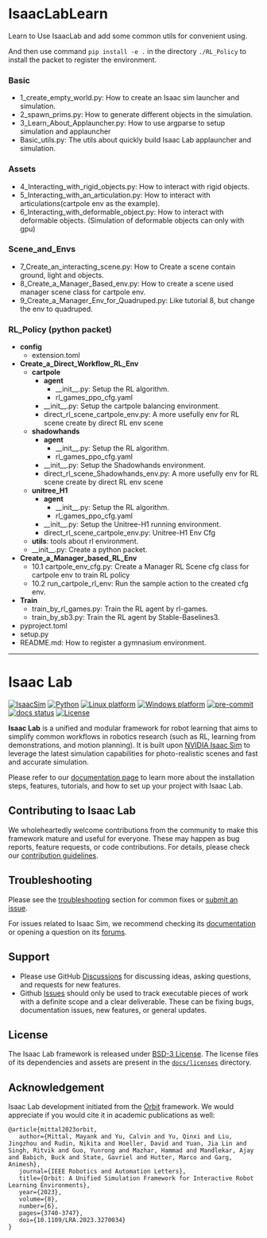 # IsaacLabLearn

Learn to Use IsaacLab and add some common utils for convenient using.

And then use command `pip install -e .` in the directory `./RL_Policy` to install the packet to register the environment.
### Basic
 - 1_create_empty_world.py: How to create an Isaac sim launcher and simulation. 
 - 2_spawn_prims.py: How to generate different objects in the simulation.
 - 3_Learn_About_Applauncher.py: How to use argparse to setup simulation and applauncher
 - Basic_utils.py: The utils about quickly build Isaac Lab applauncher and simulation.
### Assets
 - 4_Interacting_with_rigid_objects.py: How to interact with rigid objects.
 - 5_Interacting_with_an_articulation.py: How to interact with articulations(cartpole env as the example).
 - 6_Interacting_with_deformable_object.py: How to interact with deformable objects. (Simulation of deformable objects can only with gpu)
### Scene_and_Envs
 - 7_Create_an_interacting_scene.py: How to Create a scene contain ground, light and objects.
 - 8_Create_a_Manager_Based_env.py: How to create a scene used manager scene class for cartpole env.
 - 9_Create_a_Manager_Env_for_Quadruped.py: Like tutorial 8, but change the env to quadruped.
### RL_Policy (python packet)
 - **config**
   - extension.toml
 - **Create_a_Direct_Workflow_RL_Env**
   - **cartpole**
     - **agent**
       - \_\_init\_\_.py: Setup the RL algorithm.
       - rl_games_ppo_cfg.yaml
     - \_\_init\_\_.py: Setup the cartpole balancing environment.
     - direct_rl_scene_cartpole_env.py: A more usefully env for RL scene create by direct RL env scene
   - **shadowhands**
      - **agent**
        - \_\_init\_\_.py: Setup the RL algorithm.
        - rl_games_ppo_cfg.yaml
      - \_\_init\_\_.py: Setup the Shadowhands environment.
      - direct_rl_scene_Shadowhands_env.py: A more usefully env for RL scene create by direct RL env scene
   - **unitree_H1**
     - **agent**
       - \_\_init\_\_.py: Setup the RL algorithm.
       - rl_games_ppo_cfg.yaml
     - \_\_init\_\_.py: Setup the Unitree-H1 running environment.
     - direct_rl_scene_cartpole_env.py: Unitree-H1 Env Cfg
   - **utils**: tools about rl environment.
   - \_\_init\_\_.py: Create a python packet.
 - **Create_a_Manager_based_RL_Env**
   - 10.1 cartpole_env_cfg.py: Create a Manager RL Scene cfg class for cartpole env to train RL policy
   - 10.2 run_cartpole_rl_env: Run the sample action to the created cfg env.
 - **Train**
   - train_by_rl_games.py: Train the RL agent by rl-games.
   - train_by_sb3.py: Train the RL agent by Stable-Baselines3.
 - pyproject.toml
 - setup.py
 - README.md: How to register a gymnasium environment.


---
# Isaac Lab

[![IsaacSim](https://img.shields.io/badge/IsaacSim-4.2.0-silver.svg)](https://docs.omniverse.nvidia.com/isaacsim/latest/overview.html)
[![Python](https://img.shields.io/badge/python-3.10-blue.svg)](https://docs.python.org/3/whatsnew/3.10.html)
[![Linux platform](https://img.shields.io/badge/platform-linux--64-orange.svg)](https://releases.ubuntu.com/20.04/)
[![Windows platform](https://img.shields.io/badge/platform-windows--64-orange.svg)](https://www.microsoft.com/en-us/)
[![pre-commit](https://img.shields.io/github/actions/workflow/status/isaac-sim/IsaacLab/pre-commit.yaml?logo=pre-commit&logoColor=white&label=pre-commit&color=brightgreen)](https://github.com/isaac-sim/IsaacLab/actions/workflows/pre-commit.yaml)
[![docs status](https://img.shields.io/github/actions/workflow/status/isaac-sim/IsaacLab/docs.yaml?label=docs&color=brightgreen)](https://github.com/isaac-sim/IsaacLab/actions/workflows/docs.yaml)
[![License](https://img.shields.io/badge/license-BSD--3-yellow.svg)](https://opensource.org/licenses/BSD-3-Clause)


**Isaac Lab** is a unified and modular framework for robot learning that aims to simplify common workflows
in robotics research (such as RL, learning from demonstrations, and motion planning). It is built upon
[NVIDIA Isaac Sim](https://docs.omniverse.nvidia.com/isaacsim/latest/overview.html) to leverage the latest
simulation capabilities for photo-realistic scenes and fast and accurate simulation.

Please refer to our [documentation page](https://isaac-sim.github.io/IsaacLab) to learn more about the
installation steps, features, tutorials, and how to set up your project with Isaac Lab.

## Contributing to Isaac Lab

We wholeheartedly welcome contributions from the community to make this framework mature and useful for everyone.
These may happen as bug reports, feature requests, or code contributions. For details, please check our
[contribution guidelines](https://isaac-sim.github.io/IsaacLab/main/source/refs/contributing.html).

## Troubleshooting

Please see the [troubleshooting](https://isaac-sim.github.io/IsaacLab/main/source/refs/troubleshooting.html) section for
common fixes or [submit an issue](https://github.com/isaac-sim/IsaacLab/issues).

For issues related to Isaac Sim, we recommend checking its [documentation](https://docs.omniverse.nvidia.com/app_isaacsim/app_isaacsim/overview.html)
or opening a question on its [forums](https://forums.developer.nvidia.com/c/agx-autonomous-machines/isaac/67).

## Support

* Please use GitHub [Discussions](https://github.com/isaac-sim/IsaacLab/discussions) for discussing ideas, asking questions, and requests for new features.
* Github [Issues](https://github.com/isaac-sim/IsaacLab/issues) should only be used to track executable pieces of work with a definite scope and a clear deliverable. These can be fixing bugs, documentation issues, new features, or general updates.

## License

The Isaac Lab framework is released under [BSD-3 License](LICENSE). The license files of its dependencies and assets are present in the [`docs/licenses`](docs/licenses) directory.

## Acknowledgement

Isaac Lab development initiated from the [Orbit](https://isaac-orbit.github.io/) framework. We would appreciate if you would cite it in academic publications as well:

```
@article{mittal2023orbit,
   author={Mittal, Mayank and Yu, Calvin and Yu, Qinxi and Liu, Jingzhou and Rudin, Nikita and Hoeller, David and Yuan, Jia Lin and Singh, Ritvik and Guo, Yunrong and Mazhar, Hammad and Mandlekar, Ajay and Babich, Buck and State, Gavriel and Hutter, Marco and Garg, Animesh},
   journal={IEEE Robotics and Automation Letters},
   title={Orbit: A Unified Simulation Framework for Interactive Robot Learning Environments},
   year={2023},
   volume={8},
   number={6},
   pages={3740-3747},
   doi={10.1109/LRA.2023.3270034}
}
```
